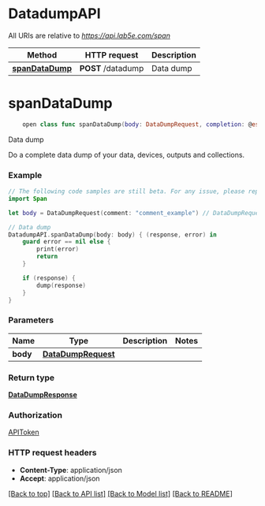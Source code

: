 # DatadumpAPI

All URIs are relative to *https://api.lab5e.com/span*

Method | HTTP request | Description
------------- | ------------- | -------------
[**spanDataDump**](DatadumpAPI.md#spandatadump) | **POST** /datadump | Data dump


# **spanDataDump**
```swift
    open class func spanDataDump(body: DataDumpRequest, completion: @escaping (_ data: DataDumpResponse?, _ error: Error?) -> Void)
```

Data dump

Do a complete data dump of your data, devices, outputs and collections.

### Example 
```swift
// The following code samples are still beta. For any issue, please report via http://github.com/OpenAPITools/openapi-generator/issues/new
import Span

let body = DataDumpRequest(comment: "comment_example") // DataDumpRequest | 

// Data dump
DatadumpAPI.spanDataDump(body: body) { (response, error) in
    guard error == nil else {
        print(error)
        return
    }

    if (response) {
        dump(response)
    }
}
```

### Parameters

Name | Type | Description  | Notes
------------- | ------------- | ------------- | -------------
 **body** | [**DataDumpRequest**](DataDumpRequest.md) |  | 

### Return type

[**DataDumpResponse**](DataDumpResponse.md)

### Authorization

[APIToken](../README.md#APIToken)

### HTTP request headers

 - **Content-Type**: application/json
 - **Accept**: application/json

[[Back to top]](#) [[Back to API list]](../README.md#documentation-for-api-endpoints) [[Back to Model list]](../README.md#documentation-for-models) [[Back to README]](../README.md)

